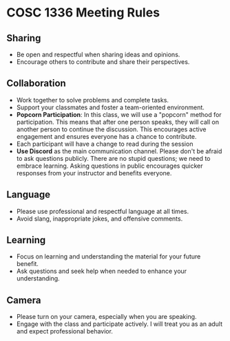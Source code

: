# COSC 1336 Meeting Rules

## Sharing
- Be open and respectful when sharing ideas and opinions.
- Encourage others to contribute and share their perspectives.

## Collaboration
- Work together to solve problems and complete tasks.
- Support your classmates and foster a team-oriented environment.
- **Popcorn Participation**: In this class, we will use a "popcorn" method for participation. This means that after one person speaks, they will call on another person to continue the discussion. This encourages active engagement and ensures everyone has a chance to contribute.
- Each participant will have a change to read during the session
- **Use Discord** as the main communication channel. Please don't be afraid to ask questions publicly. There are no stupid questions; we need to embrace learning. 
Asking questions in public encourages quicker responses from your instructor and benefits everyone.

## Language
- Please use professional and respectful language at all times.
- Avoid slang, inappropriate jokes, and offensive comments.

## Learning
- Focus on learning and understanding the material for your future benefit.
- Ask questions and seek help when needed to enhance your understanding.

## Camera
- Please turn on your camera, especially when you are speaking.
- Engage with the class and participate actively. I will treat you as an adult and expect professional behavior.